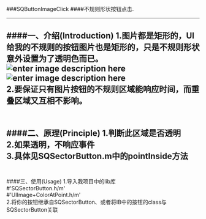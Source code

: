 ###SQButtonImageClick
####不规则形状按钮点击.

----------
####一、介绍(Introduction)
1.图片都是矩形的，UI给我的不规则的按钮图片也是矩形的，只是不规则形状意外设置为了透明色而已。<br>
![enter image description here](https://github.com/lsqiang/SQButtonImageClick/blob/master/demo1.png)
![enter image description here](https://github.com/lsqiang/SQButtonImageClick/blob/master/demo2.png)<br>
2.要保证只有图片按钮的不规则区域能响应时间，而重叠区域又互相不影响。
<br><br>
----------
####二、原理(Principle)
1.判断此区域是否透明<br>
2.如果透明，不响应事件<br>
3.具体见SQSectorButton.m中的pointInside方法
</br><br>
----------
####三、使用(Usage)
1.导入我项目中的lib库<br>
    #'SQSectorButton.h/m'<br>
    #'UIImage+ColorAtPoint.h/m'<br>
2.将你的按钮继承自SQSectorButton、或者将IB中的按钮的class与SQSectorButton关联

